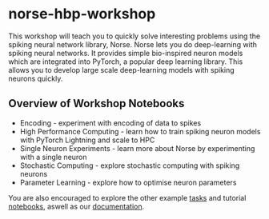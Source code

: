 # norse-hbp-workshop

This workshop will teach you to quickly solve interesting
problems using the spiking neural network library, Norse. Norse
lets you do deep-learning with spiking neural networks.
It provides simple bio-inspired neuron models which
are integrated into PyTorch, a popular deep learning library.
This allows you to develop large scale deep-learning models
with spiking neurons quickly.


## Overview of Workshop Notebooks

- Encoding - experiment with encoding of data to spikes 
- High Performance Computing - learn how to train spiking neuron models with PyTorch Lightning and scale to HPC
- Single Neuron Experiments - learn more about Norse by experimenting with a single neuron
- Stochastic Computing - explore stochastic computing with spiking neurons
- Parameter Learning - explore how to optimise neuron parameters

You are also encouraged to explore the other example [tasks](https://github.com/norse/norse/task/) and
tutorial [notebooks](https://github.com/norse/norse/notebooks/), aswell as our [documentation](https://norse.ai/docs).







